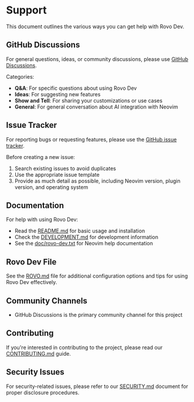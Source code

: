 # Support

This document outlines the various ways you can get help with Rovo Dev.

## GitHub Discussions

For general questions, ideas, or community discussions, please use [GitHub Discussions](https://github.com/atlassian-labs/rovo-dev/discussions).

Categories:

- **Q&A**: For specific questions about using Rovo Dev
- **Ideas**: For suggesting new features
- **Show and Tell**: For sharing your customizations or use cases
- **General**: For general conversation about AI integration with Neovim

## Issue Tracker

For reporting bugs or requesting features, please use the [GitHub issue tracker](https://github.com/atlassian-labs/rovo-dev/issues).

Before creating a new issue:

1. Search existing issues to avoid duplicates
2. Use the appropriate issue template
3. Provide as much detail as possible, including Neovim version, plugin version, and operating system

## Documentation

For help with using Rovo Dev:

- Read the [README.md](./README.md) for basic usage and installation
- Check the [DEVELOPMENT.md](DEVELOPMENT.md) for development information
- See the [doc/rovo-dev.txt](doc/rovo-dev.txt) for Neovim help documentation

## Rovo Dev File

See the [ROVO.md](ROVO.md) file for additional configuration options and tips for using Rovo Dev effectively.

## Community Channels

- GitHub Discussions is the primary community channel for this project

## Contributing

If you're interested in contributing to the project, please read our [CONTRIBUTING.md](CONTRIBUTING.md) guide.

## Security Issues

For security-related issues, please refer to our [SECURITY.md](SECURITY.md) document for proper disclosure procedures.
